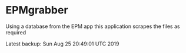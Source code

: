 # EPMgrabber
Using a database from the EPM app this application scrapes the files as required


Latest backup: Sun Aug 25 20:49:01 UTC 2019
